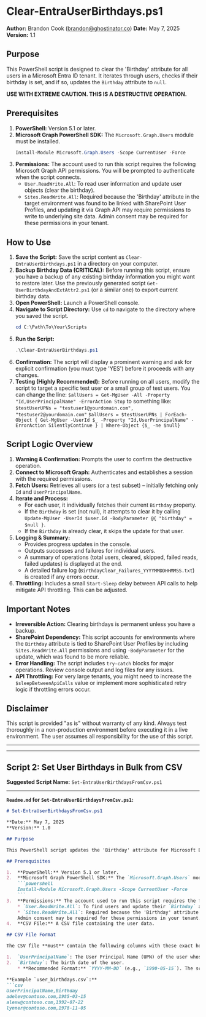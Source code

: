 # Clear-EntraUserBirthdays.ps1

**Author:** Brandon Cook (brandon@ghostinator.co)
**Date:** May 7, 2025
**Version:** 1.1
## Purpose

This PowerShell script is designed to clear the 'Birthday' attribute for all users in a Microsoft Entra ID tenant. It iterates through users, checks if their birthday is set, and if so, updates the `Birthday` attribute to `null`.

**USE WITH EXTREME CAUTION. THIS IS A DESTRUCTIVE OPERATION.**

## Prerequisites

1.  **PowerShell:** Version 5.1 or later.
2.  **Microsoft Graph PowerShell SDK:** The `Microsoft.Graph.Users` module must be installed.
    ```powershell
    Install-Module Microsoft.Graph.Users -Scope CurrentUser -Force
    ```
3.  **Permissions:** The account used to run this script requires the following Microsoft Graph API permissions. You will be prompted to authenticate when the script connects.
    * `User.ReadWrite.All`: To read user information and update user objects (clear the birthday).
    * `Sites.ReadWrite.All`: Required because the 'Birthday' attribute in the target environment was found to be linked with SharePoint User Profiles, and updating it via Graph API may require permissions to write to underlying site data.
    Admin consent may be required for these permissions in your tenant.

## How to Use

1.  **Save the Script:** Save the script content as `Clear-EntraUserBirthdays.ps1` in a directory on your computer.
2.  **Backup Birthday Data (CRITICAL):** Before running this script, ensure you have a backup of any existing birthday information you might want to restore later. Use the previously generated script `Get-UserBirthdayAndExtAttr2.ps1` (or a similar one) to export current birthday data.
3.  **Open PowerShell:** Launch a PowerShell console.
4.  **Navigate to Script Directory:** Use `cd` to navigate to the directory where you saved the script.
    ```powershell
    cd C:\Path\To\Your\Scripts
    ```
5.  **Run the Script:**
    ```powershell
    .\Clear-EntraUserBirthdays.ps1
    ```
6.  **Confirmation:** The script will display a prominent warning and ask for explicit confirmation (you must type 'YES') before it proceeds with any changes.
7.  **Testing (Highly Recommended):**
    Before running on all users, modify the script to target a specific test user or a small group of test users. You can change the line:
    `$allUsers = Get-MgUser -All -Property "Id,UserPrincipalName" -ErrorAction Stop`
    to something like:
    `$testUserUPNs = "testuser1@yourdomain.com", "testuser2@yourdomain.com"`
    `$allUsers = $testUserUPNs | ForEach-Object { Get-MgUser -UserId $_ -Property "Id,UserPrincipalName" -ErrorAction SilentlyContinue } | Where-Object {$_ -ne $null}`

## Script Logic Overview

1.  **Warning & Confirmation:** Prompts the user to confirm the destructive operation.
2.  **Connect to Microsoft Graph:** Authenticates and establishes a session with the required permissions.
3.  **Fetch Users:** Retrieves all users (or a test subset) – initially fetching only `Id` and `UserPrincipalName`.
4.  **Iterate and Process:**
    * For each user, it individually fetches their current `Birthday` property.
    * If the `Birthday` is set (not null), it attempts to clear it by calling `Update-MgUser -UserId $user.Id -BodyParameter @{ "birthday" = $null }`.
    * If the `Birthday` is already clear, it skips the update for that user.
5.  **Logging & Summary:**
    * Provides progress updates in the console.
    * Outputs successes and failures for individual users.
    * A summary of operations (total users, cleared, skipped, failed reads, failed updates) is displayed at the end.
    * A detailed failure log (`BirthdayClear_Failures_YYYYMMDDHHMMSS.txt`) is created if any errors occur.
6.  **Throttling:** Includes a small `Start-Sleep` delay between API calls to help mitigate API throttling. This can be adjusted.

## Important Notes

* **Irreversible Action:** Clearing birthdays is permanent unless you have a backup.
* **SharePoint Dependency:** This script accounts for environments where the `Birthday` attribute is tied to SharePoint User Profiles by including `Sites.ReadWrite.All` permissions and using `-BodyParameter` for the update, which was found to be more reliable.
* **Error Handling:** The script includes `try-catch` blocks for major operations. Review console output and log files for any issues.
* **API Throttling:** For very large tenants, you might need to increase the `$sleepBetweenApiCalls` value or implement more sophisticated retry logic if throttling errors occur.

## Disclaimer

This script is provided "as is" without warranty of any kind. Always test thoroughly in a non-production environment before executing it in a live environment. The user assumes all responsibility for the use of this script.

---
---

## Script 2: Set User Birthdays in Bulk from CSV

**Suggested Script Name:** `Set-EntraUserBirthdaysFromCsv.ps1`

---

**`Readme.md` for `Set-EntraUserBirthdaysFromCsv.ps1`:**

```markdown
# Set-EntraUserBirthdaysFromCsv.ps1

**Date:** May 7, 2025
**Version:** 1.0

## Purpose

This PowerShell script updates the 'Birthday' attribute for Microsoft Entra ID users in bulk, based on data provided in a CSV file. It reads user identifiers and their corresponding birthdays from the CSV, then attempts to set these birthdays in Entra ID.

## Prerequisites

1.  **PowerShell:** Version 5.1 or later.
2.  **Microsoft Graph PowerShell SDK:** The `Microsoft.Graph.Users` module must be installed.
    ```powershell
    Install-Module Microsoft.Graph.Users -Scope CurrentUser -Force
    ```
3.  **Permissions:** The account used to run this script requires the following Microsoft Graph API permissions. You will be prompted to authenticate when the script connects.
    * `User.ReadWrite.All`: To find users and update their `Birthday` attribute.
    * `Sites.ReadWrite.All`: Required because the 'Birthday' attribute in the target environment was found to be linked with SharePoint User Profiles, and updating it via Graph API may require permissions to write to underlying site data.
    Admin consent may be required for these permissions in your tenant.
4.  **CSV File:** A CSV file containing the user data.

## CSV File Format

The CSV file **must** contain the following columns with these exact header names:

1.  `UserPrincipalName`: The User Principal Name (UPN) of the user whose birthday is to be set (e.g., `johndoe@contoso.com`).
2.  `Birthday`: The birth date of the user.
    * **Recommended Format:** `YYYY-MM-DD` (e.g., `1990-05-15`). The script is configured to parse this format by default. If you use a different format, you'll need to adjust the `$csvDateFormat` variable within the script.

**Example `user_birthdays.csv`:**
```csv
UserPrincipalName,Birthday
adelev@contoso.com,1985-03-15
alexw@contoso.com,1992-07-22
lynner@contoso.com,1978-11-05